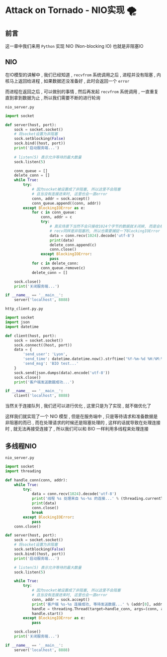 # Attack on Tornado - NIO实现 🌪


















<extoc></extoc>

## 前言

这一章中我们来用 `Python` 实现 NIO (Non-blocking IO) 也就是非阻塞IO

## NIO

在IO模型的讲解中 , 我们已经知道 , `recvfrom` 系统调用之后 , 进程并没有阻塞 , 内核马上返回给进程 , 如果数据还没准备好 , 此时会返回一个 `error`

而进程在返回之后 , 可以做别的事情 , 然后再发起 `recvfrom` 系统调用 , 一直重复直到拿到数据为止 , 所以我们需要不断的进行轮询

`nio_server.py` 

```python
import socket

def server(host, port):
    sock = socket.socket()
    # 将socket设置为非阻塞
    sock.setblocking(False)
    sock.bind((host, port))
    print('启动服务端...')
    
    # listen(5) 表示允许等待的最大数量
    sock.listen(5)

    conn_queue = []
    delete_conn = []
    while True:
        try:
            # 因为socket被设置成了非阻塞, 所以这里不会阻塞
            # 且当没有连接进来时, 这里也会一直error
            conn, addr = sock.accept()
            conn_queue.append((conn, addr))
        except BlockingIOError as e:
            for c in conn_queue:
                conn, addr = c
                try:
                    # 真实场景下当然不会只接收1024个字节的数据就关闭掉, 而是会根据包的大小来进行处理
                    # recv同样是非阻塞的, 所以也需要捕捉一下BlockingIOError
                    data = conn.recv(1024).decode('utf-8')
                    print(data)
                    delete_conn.append(c)
                    conn.close()
                except BlockingIOError:
                    pass
            for c in delete_conn:
                conn_queue.remove(c)
            delete_conn = []

    sock.close()
    print('关闭服务端...')

if __name__ == '__main__':
    server('localhost', 8888)
```

`http_client.py.py`

```python
import socket
import json
import datetime

def client(host, port):
    sock = socket.socket()
    sock.connect((host, port))
    data = {
        'send_user': 'Lyon',
        'send_time': datetime.datetime.now().strftime('%Y-%m-%d %H:%M:%S'),
        'send_msg': 'BIO test...'
    }
    sock.send(json.dumps(data).encode('utf-8'))
    sock.close()
    print('客户端发送数据成功...')

if __name__ == '__main__':
    client('localhost', 8888)
```

当然关于连接队列 , 我们还可以进行优化 , 这里只是为了实现 , 就不做优化了

这样我们就实现了一个 NIO 模型 , 但是在服务端中 , 只是等待请求和准备数据是非阻塞的而已 , 而在处理请求的时候还是阻塞处理的 , 这样的话就导致在处理连接时 , 就无法再接受连接了 , 所以我们可以和 BIO 一样利用多线程来处理连接

## 多线程NIO

`nio_server.py` 

```python
import socket
import threading

def handle_conn(conn, addr):
    while True:
        try:
            data = conn.recv(1024).decode('utf-8')
            print('线程 %s 处理来自 %s-%s 的连接...' % (threading.currentThread().getName(), addr[0], addr[1]))
            print(data)
            conn.close()
            break
        except BlockingIOError:
            pass
    conn.close()

def server(host, port):
    sock = socket.socket()
    # 将socket设置为非阻塞
    sock.setblocking(False)
    sock.bind((host, port))
    print('启动服务端...')

    # listen(5) 表示允许等待的最大数量
    sock.listen(5)

    while True:
        try:
            # 因为socket被设置成了非阻塞, 所以这里不会阻塞
            # 且当没有连接进来时, 这里也会一直error
            conn, addr = sock.accept()
            print('客户端 %s-%s 连接成功, 等待发送数据...' % (addr[0], addr[1]))
            handle = threading.Thread(target=handle_conn, args=(conn, addr))
            handle.start()
        except BlockingIOError as e:
            pass

    sock.close()
    print('关闭服务端...')

if __name__ == '__main__':
    server('localhost', 8888)
```



